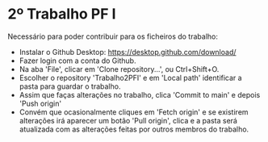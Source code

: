 # 2º Trabalho PF I
Necessário para poder contribuir para os ficheiros do trabalho:
  - Instalar o Github Desktop: https://desktop.github.com/download/
  - Fazer login com a conta do Github.
  - Na aba 'File', clicar em 'Clone repository...', ou Ctrl+Shift+O.
  - Escolher o repository 'Trabalho2PFI' e em 'Local path' identificar a pasta para guardar o trabalho.
  - Assim que faças alterações no trabalho, clica 'Commit to main' e depois 'Push origin'
  - Convém que ocasionalmente cliques em 'Fetch origin' e se existirem alterações irá aparecer um botão 'Pull origin', clica e a pasta será atualizada com as alterações feitas por outros membros do trabalho.
